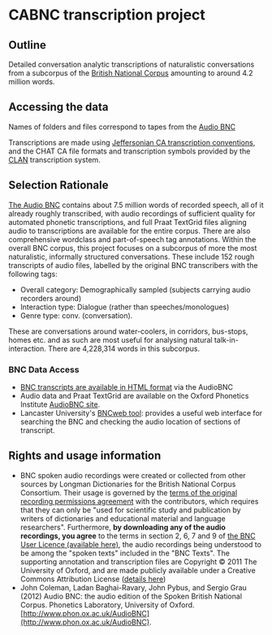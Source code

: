# CABNC transcription project

## Outline
Detailed conversation analytic transcriptions of naturalistic conversations from a subcorpus of the [British National Corpus](http://www.natcorp.ox.ac.uk/) amounting to around 4.2 million words.

## Accessing the data

Names of folders and files correspond to tapes from the [Audio BNC](http://www.phon.ox.ac.uk/AudioBNC)

Transcriptions are made using [Jeffersonian CA transcription conventions](http://homepages.lboro.ac.uk/~ssca1/notation.htm), and the CHAT CA file formats and transcription symbols provided by the [CLAN](http://childes.psy.cmu.edu/clan/) transcription system.

## Selection Rationale

[The Audio BNC](http://www.natcorp.ox.ac.uk/) contains about 7.5 million words of recorded speech, all of
it already roughly transcribed, with audio recordings of sufficient quality for
automated phonetic transcriptions, and full Praat TextGrid files aligning audio
to transcriptions are available for the entire corpus. There are also
comprehensive wordclass and part-of-speech tag annotations. Within the overall
BNC corpus, this project focuses on a subcorpus of more the most naturalistic,
informally structured conversations. These include 152 rough transcripts of
audio files, labelled by the original BNC transcribers with the following tags:

* Overall category: Demographically sampled (subjects carrying audio recorders around)
* Interaction type: Dialogue (rather than speeches/monologues)
* Genre type: conv. (conversation).

These are conversations around water-coolers, in corridors, bus-stops, homes
etc. and as such are most useful for analysing natural talk-in-interaction.
There are 4,228,314 words in this subcorpus. 

### BNC Data Access

* [BNC transcripts are available in HTML format](http://bnc.phon.ox.ac.uk/transcripts-html/) via the AudioBNC 
* Audio data and Praat TextGrid are available on the Oxford Phonetics Institute [AudioBNC site](http://www.phon.ox.ac.uk/AudioBNC#Access).
* Lancaster University's [BNCweb tool](http://bncweb.lancs.ac.uk/): provides a useful web interface for searching the BNC and checking the audio location of sections of transcript.

## Rights and usage information

* BNC spoken audio recordings were created or collected from other sources by Longman Dictionaries for the British National Corpus Consortium. Their usage is governed by the [terms of the original recording permissions agreement](http://www.natcorp.ox.ac.uk/corpus/permletters.html#spoken1) with the contributors, which requires that they can only be "used for scientific study and publication by writers of dictionaries and educational material and language researchers". Furthermore, **by downloading any of the audio recordings, you agree** to the terms in section 2, 6, 7 and 9 of [the BNC User Licence (available here)](http://www.natcorp.ox.ac.uk/docs/licence.pdf), the audio recordings being understood to be among the "spoken texts" included in the "BNC Texts". The supporting annotation and transcription files are Copyright © 2011 The University of Oxford, and are made publicly available under a Creative Commons Attribution License ([details here](http://creativecommons.org/licenses/by/3.0/))
* John Coleman, Ladan Baghai-Ravary, John Pybus, and Sergio Grau (2012) Audio BNC: the audio edition of the Spoken British National Corpus. Phonetics Laboratory, University of Oxford. [http://www.phon.ox.ac.uk/AudioBNC](http://www.phon.ox.ac.uk/AudioBNC).
